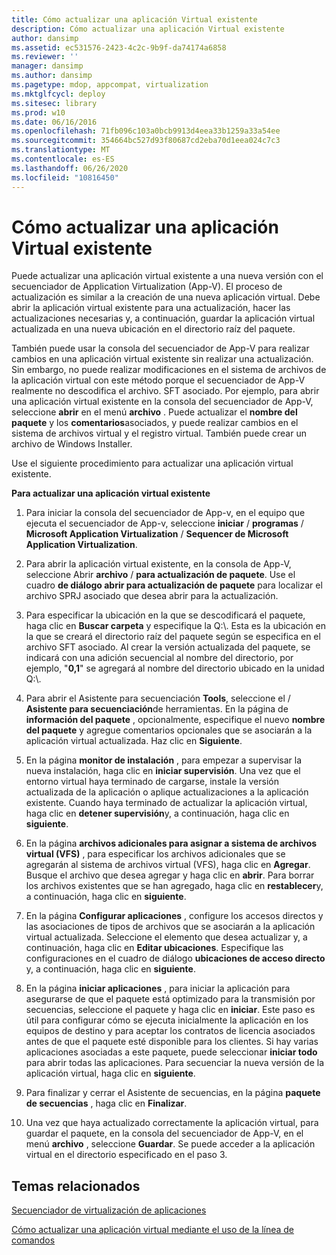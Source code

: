 ```yaml
---
title: Cómo actualizar una aplicación Virtual existente
description: Cómo actualizar una aplicación Virtual existente
author: dansimp
ms.assetid: ec531576-2423-4c2c-9b9f-da74174a6858
ms.reviewer: ''
manager: dansimp
ms.author: dansimp
ms.pagetype: mdop, appcompat, virtualization
ms.mktglfcycl: deploy
ms.sitesec: library
ms.prod: w10
ms.date: 06/16/2016
ms.openlocfilehash: 71fb096c103a0bcb9913d4eea33b1259a33a54ee
ms.sourcegitcommit: 354664bc527d93f80687cd2eba70d1eea024c7c3
ms.translationtype: MT
ms.contentlocale: es-ES
ms.lasthandoff: 06/26/2020
ms.locfileid: "10816450"
---
```

# Cómo actualizar una aplicación Virtual existente


Puede actualizar una aplicación virtual existente a una nueva versión con el secuenciador de Application Virtualization (App-V). El proceso de actualización es similar a la creación de una nueva aplicación virtual. Debe abrir la aplicación virtual existente para una actualización, hacer las actualizaciones necesarias y, a continuación, guardar la aplicación virtual actualizada en una nueva ubicación en el directorio raíz del paquete.

También puede usar la consola del secuenciador de App-V para realizar cambios en una aplicación virtual existente sin realizar una actualización. Sin embargo, no puede realizar modificaciones en el sistema de archivos de la aplicación virtual con este método porque el secuenciador de App-V realmente no descodifica el archivo. SFT asociado. Por ejemplo, para abrir una aplicación virtual existente en la consola del secuenciador de App-V, seleccione **abrir** en el menú **archivo** . Puede actualizar el **nombre del paquete** y los **comentarios**asociados, y puede realizar cambios en el sistema de archivos virtual y el registro virtual. También puede crear un archivo de Windows Installer.

Use el siguiente procedimiento para actualizar una aplicación virtual existente.

**Para actualizar una aplicación virtual existente**

1.  Para iniciar la consola del secuenciador de App-v, en el equipo que ejecuta el secuenciador de App-v, seleccione **iniciar** / **programas** / **Microsoft Application Virtualization** / **Sequencer de Microsoft Application Virtualization**.

2.  Para abrir la aplicación virtual existente, en la consola de App-V, seleccione Abrir **archivo** / **para actualización de paquete**. Use el cuadro **de diálogo abrir para actualización de paquete** para localizar el archivo SPRJ asociado que desea abrir para la actualización.

3.  Para especificar la ubicación en la que se descodificará el paquete, haga clic en **Buscar carpeta** y especifique la Q:\\. Esta es la ubicación en la que se creará el directorio raíz del paquete según se especifica en el archivo SFT asociado. Al crear la versión actualizada del paquete, se indicará con una adición secuencial al nombre del directorio, por ejemplo, "**0,1**" se agregará al nombre del directorio ubicado en la unidad Q:\\.

4.  Para abrir el Asistente para secuenciación **Tools**, seleccione el / **Asistente para secuenciación**de herramientas. En la página de **información del paquete** , opcionalmente, especifique el nuevo **nombre del paquete** y agregue comentarios opcionales que se asociarán a la aplicación virtual actualizada. Haz clic en **Siguiente**.

5.  En la página **monitor de instalación** , para empezar a supervisar la nueva instalación, haga clic en **iniciar supervisión**. Una vez que el entorno virtual haya terminado de cargarse, instale la versión actualizada de la aplicación o aplique actualizaciones a la aplicación existente. Cuando haya terminado de actualizar la aplicación virtual, haga clic en **detener supervisión**y, a continuación, haga clic en **siguiente**.

6.  En la página **archivos adicionales para asignar a sistema de archivos virtual (VFS)** , para especificar los archivos adicionales que se agregarán al sistema de archivos virtual (VFS), haga clic en **Agregar**. Busque el archivo que desea agregar y haga clic en **abrir**. Para borrar los archivos existentes que se han agregado, haga clic en **restablecer**y, a continuación, haga clic en **siguiente**.

7.  En la página **Configurar aplicaciones** , configure los accesos directos y las asociaciones de tipos de archivos que se asociarán a la aplicación virtual actualizada. Seleccione el elemento que desea actualizar y, a continuación, haga clic en **Editar ubicaciones**. Especifique las configuraciones en el cuadro de diálogo **ubicaciones de acceso directo** y, a continuación, haga clic en **siguiente**.

8.  En la página **iniciar aplicaciones** , para iniciar la aplicación para asegurarse de que el paquete está optimizado para la transmisión por secuencias, seleccione el paquete y haga clic en **iniciar**. Este paso es útil para configurar cómo se ejecuta inicialmente la aplicación en los equipos de destino y para aceptar los contratos de licencia asociados antes de que el paquete esté disponible para los clientes. Si hay varias aplicaciones asociadas a este paquete, puede seleccionar **iniciar todo** para abrir todas las aplicaciones. Para secuenciar la nueva versión de la aplicación virtual, haga clic en **siguiente**.

9.  Para finalizar y cerrar el Asistente de secuencias, en la página **paquete de secuencias** , haga clic en **Finalizar**.

10. Una vez que haya actualizado correctamente la aplicación virtual, para guardar el paquete, en la consola del secuenciador de App-V, en el menú **archivo** , seleccione **Guardar**. Se puede acceder a la aplicación virtual en el directorio especificado en el paso 3.

## Temas relacionados


[Secuenciador de virtualización de aplicaciones](application-virtualization-sequencer.md)

[Cómo actualizar una aplicación virtual mediante el uso de la línea de comandos](how-to-upgrade-a-virtual-application-by-using-the-command-line.md)

 

 





